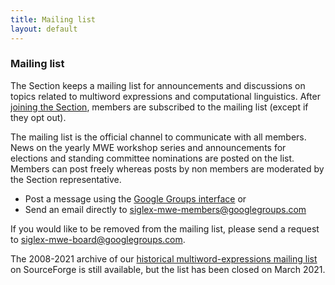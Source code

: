 ```yaml
---
title: Mailing list
layout: default
---
```


### Mailing list

The Section keeps a mailing list for announcements and discussions on topics related to multiword expressions and computational linguistics. After [joining the Section](organization/members), members are subscribed to the mailing list (except if they opt out).

The mailing list is the official channel to communicate with all members. News on the yearly MWE workshop series and announcements for elections and standing committee nominations are posted on the list. Members can post freely whereas posts by non members are moderated by the Section representative. 

  * Post a message using the [Google Groups interface](https://groups.google.com/g/siglex-mwe-members) or
  * Send an email directly to [siglex-mwe-members@googlegroups.com](mailto:siglex-mwe-members@googlegroups.com)
  
If you would like to be removed from the mailing list, please send a request to [siglex-mwe-board@googlegroups.com](mailto:siglex-mwe-board@googlegroups.com).

The 2008-2021 archive of our [historical multiword-expressions mailing list](https://sourceforge.net/p/multiword/mailman/multiword-expressions/) on SourceForge is still available, but the list has been closed on March 2021.
